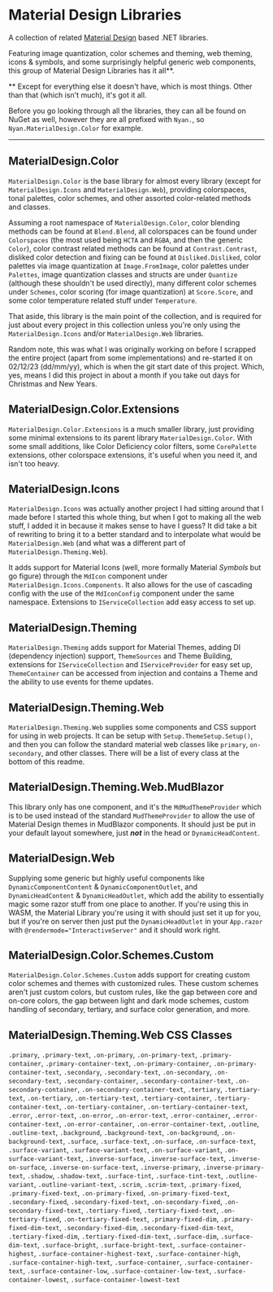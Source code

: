 ﻿# Material Design Libraries
A collection of related [Material Design](https://m3.material.io) based .NET libraries.

Featuring image quantization, color schemes and theming, web theming, icons & symbols, 
and some surprisingly helpful generic web components, this group of Material Design Libraries has it all**. 

** Except for everything else it doesn't have, which is most things. Other than that (which isn't much), 
it's got it all.

Before you go looking through all the libraries, they can all be found on NuGet as well, however they are all prefixed with `Nyan.`, so `Nyan.MaterialDesign.Color` for example.

---

## MaterialDesign.Color
`MaterialDesign.Color` is the base library for almost every library (except for `MaterialDesign.Icons` and 
`MaterialDesign.Web`), providing colorspaces, tonal palettes, color schemes, and other assorted color-related 
methods and classes.

Assuming a root namespace of `MaterialDesign.Color`, color blending methods can be found at `Blend.Blend`,
all colorspaces can be found under `Colorspaces` (the most used being `HCTA` and `RGBA`, and then the generic `Color`),
color contrast related methods can be found at `Contrast.Contrast`, disliked color detection and fixing can be found
at `Disliked.Disliked`, color palettes via image quantization at `Image.FromImage`, color palettes under `Palettes`,
image quantization classes and structs are under `Quantize` (although these shouldn't be used directly), many different
color schemes under `Schemes`, color scoring (for image quantization) at `Score.Score`, and some color temperature
related stuff under `Temperature`.

That aside, this library is the main point of the collection, and is required for just about every project in this
collection unless you're only using the `MaterialDesign.Icons` and/or `MaterialDesign.Web` libraries.

Random note, this was what I was originally working on before I scrapped the entire project (apart from some 
implementations) and re-started it on 02/12/23 (dd/mm/yy), which is when the git start date of this project.
Which, yes, means I did this project in about a month if you take out days for Christmas and New Years.

## MaterialDesign.Color.Extensions
`MaterialDesign.Color.Extensions` is a much smaller library, just providing some minimal extensions to its parent
library `MaterialDesign.Color`. With some small additions, like Color Deficiency color filters, some `CorePalette`
extensions, other colorspace extensions, it's useful when you need it, and isn't too heavy.

## MaterialDesign.Icons
`MaterialDesign.Icons` was actually another project I had sitting around that I made before I started this whole thing,
but when I got to making all the web stuff, I added it in because it makes sense to have I guess? It did take a bit of
rewriting to bring it to a better standard and to interpolate what would be `MaterialDesign.Web` (and what was a
different part of `MaterialDesign.Theming.Web`).

It adds support for Material Icons (well, more formally Material *Symbols* but go figure) through the `MdIcon`
component under `MaterialDesign.Icons.Components`. It also allows for the use of cascading config with the use of the
`MdIconConfig` component under the same namespace. Extensions to `IServiceCollection` add easy access to set up.

## MaterialDesign.Theming
`MaterialDesign.Theming` adds support for Material Themes, adding DI (dependency injection) support, `ThemeSources`
and Theme Building, extensions for `IServiceCollection` and `IServiceProvider` for easy set up, `ThemeContainer`
can be accessed from injection and contains a Theme and the ability to use events for theme updates.

## MaterialDesign.Theming.Web
`MaterialDesign.Theming.Web` supplies some components and CSS support for using in web projects. It can be setup with
`Setup.ThemeSetup.Setup()`, and then you can follow the standard material web classes like `primary`, `on-secondary`,
and other classes. There will be a list of every class at the bottom of this readme.

## MaterialDesign.Theming.Web.MudBlazor
This library only has one component, and it's the `MdMudThemeProvider` which is to be used instead of the standard
`MudThemeProvider` to allow the use of Material Design themes in MudBlazor components. It should just be put in your
default layout somewhere, just ***not*** in the head or `DynamicHeadContent`.

## MaterialDesign.Web
Supplying some generic but highly useful components like `DynamicComponentContent` & `DynamicComponentOutlet`, and
`DynamicHeadContent` & `DynamicHeadOutlet`, which add the ability to essentially magic some razor stuff from one place
to another. If you're using this in WASM, the Material Library you're using it with should just set it up for you,
but if you're on server then just put the `DynamicHeadOutlet` in your `App.razor` with `@rendermode="InteractiveServer"`
and it should work right.

## MaterialDesign.Color.Schemes.Custom
`MaterialDesign.Color.Schemes.Custom` adds support for creating custom color schemes and themes with customized rules.
These custom schemes aren't just custom colors, but custom rules, like the gap between core and on-core colors,
the gap between light and dark mode schemes, custom handling of secondary, tertiary, and surface color generation,
and more.

## MaterialDesign.Theming.Web CSS Classes
`.primary`, `.primary-text`, `.on-primary`, `.on-primary-text`, `.primary-container`, `.primary-container-text`,
`.on-primary-container`, `.on-primary-container-text`, `.secondary`, `.secondary-text`, `.on-secondary`,
`.on-secondary-text`, `.secondary-container`, `.secondary-container-text`, `.on-secondary-container`,
`.on-secondary-container-text`, `.tertiary`, `.tertiary-text`, `.on-tertiary`, `.on-tertiary-text`,
`.tertiary-container`, `.tertiary-container-text`, `.on-tertiary-container`, `.on-tertiary-container-text`, `.error`,
`.error-text`, `.on-error`, `.on-error-text`, `.error-container`, `.error-container-text`, `.on-error-container`,
`.on-error-container-text`, `.outline`, `.outline-text`, `.background`, `.background-text`, `.on-background`,
`.on-background-text`, `.surface`, `.surface-text`, `.on-surface`, `.on-surface-text`, `.surface-variant`,
`.surface-variant-text`, `.on-surface-variant`, `.on-surface-variant-text`, `.inverse-surface`, `.inverse-surface-text`,
`.inverse-on-surface`, `.inverse-on-surface-text`, `.inverse-primary`, `.inverse-primary-text`, `.shadow`,
`.shadow-text`, `.surface-tint`, `.surface-tint-text`,  `.outline-variant`, `.outline-variant-text`, `.scrim`,
`.scrim-text`, `.primary-fixed`, `.primary-fixed-text`, `.on-primary-fixed`, `.on-primary-fixed-text`,
`.secondary-fixed`, `.secondary-fixed-text`, `.on-secondary-fixed`, `.on-secondary-fixed-text`, `.tertiary-fixed`,
`.tertiary-fixed-text`, `.on-tertiary-fixed`, `.on-tertiary-fixed-text`, `.primary-fixed-dim`,
`.primary-fixed-dim-text`, `.secondary-fixed-dim`, `.secondary-fixed-dim-text`, `.tertiary-fixed-dim`,
`.tertiary-fixed-dim-text`, `.surface-dim`, `.surface-dim-text`, `.surface-bright`, `.surface-bright-text`,
`.surface-container-highest`, `.surface-container-highest-text`, `.surface-container-high`,
`.surface-container-high-text`, `.surface-container`, `.surface-container-text`, `.surface-container-low`,
`.surface-container-low-text`, `.surface-container-lowest`, `.surface-container-lowest-text`
